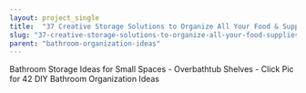 ```yaml
---
layout: project_single
title:  "37 Creative Storage Solutions to Organize All Your Food & Supplies"
slug: "37-creative-storage-solutions-to-organize-all-your-food-supplies"
parent: "bathroom-organization-ideas"
---
```

Bathroom Storage Ideas for Small Spaces - Overbathtub Shelves - Click Pic for 42 DIY Bathroom Organization Ideas
